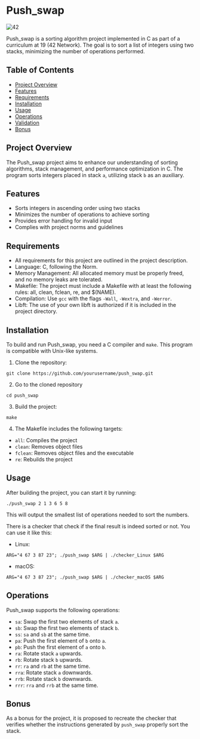 # Push_swap
![42](https://img.shields.io/badge/School-42-black?style=flat-square&logo=42)

Push_swap is a sorting algorithm project implemented in C as part of a curriculum at 19 (42 Network). The goal is to sort a list of integers using two stacks, minimizing the number of operations performed.

## Table of Contents

- [Project Overview](#project-overview)
- [Features](#features)
- [Requirements](#requirements)
- [Installation](#installation)
- [Usage](#usage)
- [Operations](#operations)
- [Validation](#validation)
- [Bonus](#bonus)

## Project Overview

The Push_swap project aims to enhance our understanding of sorting algorithms, stack management, and performance optimization in C. The program sorts integers placed in stack `a`, utilizing stack `b` as an auxiliary.

## Features

- Sorts integers in ascending order using two stacks
- Minimizes the number of operations to achieve sorting
- Provides error handling for invalid input
- Complies with project norms and guidelines

## Requirements

- All requirements for this project are outlined in the project description.
- Language: C, following the Norm.
- Memory Management: All allocated memory must be properly freed, and no memory leaks are tolerated.
- Makefile: The project must include a Makefile with at least the following rules: all, clean, fclean, re, and $(NAME).
- Compilation: Use `gcc` with the flags `-Wall`, `-Wextra`, and `-Werror`.
- Libft: The use of your own libft is authorized if it is included in the project directory.

## Installation

To build and run Push_swap, you need a C compiler and `make`. This program is compatible with Unix-like systems.

1. Clone the repository:
```
git clone https://github.com/yourusername/push_swap.git
```
2. Go to the cloned repository
```
cd push_swap
```

3. Build the project:
```
make
```

4. The Makefile includes the following targets:
- `all`: Compiles the project
- `clean`: Removes object files
- `fclean`: Removes object files and the executable
- `re`: Rebuilds the project

## Usage

After building the project, you can start it by running:
```
./push_swap 2 1 3 6 5 8
```
This will output the smallest list of operations needed to sort the numbers.

There is a checker that check if the final result is indeed sorted or not. You can use it like this:
- Linux:
```
ARG="4 67 3 87 23"; ./push_swap $ARG | ./checker_Linux $ARG
```
- macOS:
```
ARG="4 67 3 87 23"; ./push_swap $ARG | ./checker_macOS $ARG
```

## Operations

Push_swap supports the following operations:

- `sa`: Swap the first two elements of stack `a`.
- `sb`: Swap the first two elements of stack `b`.
- `ss`: `sa` and `sb` at the same time.
- `pa`: Push the first element of `b` onto `a`.
- `pb`: Push the first element of `a` onto `b`.
- `ra`: Rotate stack `a` upwards.
- `rb`: Rotate stack `b` upwards.
- `rr`: `ra` and `rb` at the same time.
- `rra`: Rotate stack `a` downwards.
- `rrb`: Rotate stack `b` downwards.
- `rrr`: `rra` and `rrb` at the same time.

## Bonus

As a bonus for the project, it is proposed to recreate the checker that verifies whether the instructions generated by `push_swap` properly sort the stack.
